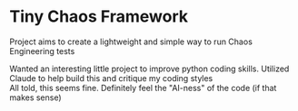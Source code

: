 # Tiny Chaos Framework

Project aims to create a lightweight and simple way to run Chaos Engineering tests

Wanted an interesting little project to improve python coding skills. Utilized Claude to help build this and critique my coding styles     
All told, this seems fine. Definitely feel the "AI-ness" of the code (if that makes sense)

